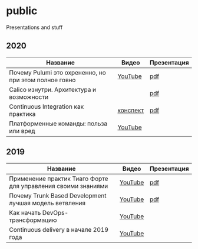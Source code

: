 # public
Presentations and stuff

## 2020
| Название | Видео | Презентация |
| - | - | - |
| Почему Pulumi это охрененно, но при этом полное говно | [YouTube](https://www.youtube.com/watch?v=uUwfSNF-vfk&t=1036s) | [pdf](https://github.com/aladmit/public/blob/main/pdfs/Почему%20Pulumi%20это%20охрененно%2C%20но%20при%20этом%20полное%20говно.pdf) |
| Calico изнутри. Архитектура и возможности | | [pdf](https://github.com/aladmit/public/blob/main/pdfs/Calico%20изнутри.%20Архитектура%20и%20возможности.pdf) |
| Continuous Integration как практика | [конспект](https://github.com/patsevanton/russian-conferences-articles/blob/master/articles/Андрей-Александров-Continuous-Integration-как-практика-а-не-Jenkins.md) | [pdf](https://github.com/aladmit/public/blob/main/pdfs/Continuous%20Integration%20как%20практика.pdf) |
| Платформенные команды: польза или вред | [YouTube](https://www.youtube.com/watch?v=6BXC0BuXVzI&feature=youtu.be) | |

## 2019
| Название | Видео | Презентация |
| - | - | - |
| Применение практик Тиаго Форте для управления своими знаниями | [YouTube](https://www.youtube.com/watch?v=kzgMyzP0Ux0&feature=youtu.be) | [pdf](https://github.com/aladmit/public/blob/main/pdfs/Применение%20практик%20Тиаго%20Форте%20для%20управления%20своими%20знаниями.pdf) |
| Почему Trunk Based Development лучшая модель ветвления | [YouTube](https://www.youtube.com/watch?v=hIW5ynk8HWc) | [pdf](https://github.com/aladmit/public/blob/main/pdfs/Почему%20Trunk%20Based%20Development%20лучшая%20модель%20ветвления.pdf) |
| Как начать DevOps-трансформацию | [YouTube](https://www.youtube.com/watch?v=voAm67851JU&feature=youtu.be) | |
| Continuous delivery в начале 2019 года | [YouTube](https://youtu.be/cei9N7vy_2k) | |
